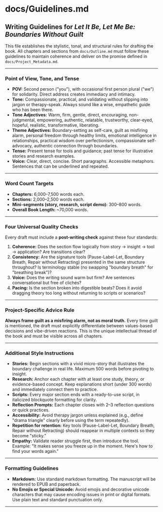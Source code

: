 # docs/Guidelines.md

## Writing Guidelines for *Let It Be, Let Me Be: Boundaries Without Guilt*

This file establishes the stylistic, tonal, and structural rules for drafting the book. All chapters and sections from `docs/Outline.md` must follow these guidelines to maintain coherence and deliver on the promise defined in `docs/Project_Metadata.md`.

---

### Point of View, Tone, and Tense

* **POV:** Second person ("you"), with occasional first person plural ("we") for solidarity. Direct address creates immediacy and intimacy.
* **Tone:** Compassionate, practical, and validating without slipping into jargon or therapy-speak. Always sound like a wise, empathetic guide who has been there.
* **Tone Adjectives:** Warm, firm, gentle, direct, encouraging, non-judgmental, empowering, authentic, relatable, trustworthy, clear-eyed, hopeful, realistic, transformative, liberating.
* **Theme Adjectives:** Boundary-setting as self-care, guilt as misfiring alarm, personal freedom through healthy limits, emotional intelligence in relationships, practical wisdom over perfectionism, compassionate self-advocacy, authentic connection through boundaries.
* **Tense:** Present tense for tools and guidance; past tense for illustrative stories and research examples.
* **Voice:** Clear, direct, concise. Short paragraphs. Accessible metaphors. Sentences that can be underlined and repeated.

---

### Word Count Targets

* **Chapters:** 6,000–7,500 words each.
* **Sections:** 2,000–2,500 words each.
* **Mini-segments (story, research, script demo):** 300–800 words.
* **Overall Book Length:** ~70,000 words.

---

### Four Universal Quality Checks

Every draft must include a **post-writing check** against these four standards:

1. **Coherence:** Does the section flow logically from story → insight → tool → application? Are transitions clear?
2. **Consistency:** Are the signature tools (Pause-Label-Let, Boundary Breath, Repair without Retracting) presented in the same structure throughout? Is terminology stable (no swapping "boundary breath" for "breathing break")?
3. **Voice:** Does the writing sound warm but firm? Are sentences conversational but free of clichés?
4. **Pacing:** Is the section broken into digestible beats? Does it avoid dragging theory too long without returning to scripts or scenarios?

---

### Project-Specific Advice Rule

**Always frame guilt as a misfiring alarm, not as moral truth.** Every time guilt is mentioned, the draft must explicitly differentiate between values-based decisions and vibe-driven reactions. This is the unique intellectual thread of the book and must be visible across all chapters.

---

### Additional Style Instructions

* **Stories:** Begin sections with a vivid micro-story that illustrates the boundary challenge in real life. Maximum 500 words before pivoting to insight.
* **Research:** Anchor each chapter with at least one study, theory, or evidence-based concept. Keep explanations short (under 300 words) and immediately connect them to practice.
* **Scripts:** Every major section ends with a ready-to-use script, in italicized blockquote formatting for clarity.
* **Reflection Prompts:** Each chapter closes with 2–3 reflection questions or quick practices.
* **Accessibility:** Avoid therapy jargon unless explained (e.g., define "drama triangle" clearly before using the term repeatedly).
* **Repetition for retention:** Key tools (Pause-Label-Let, Boundary Breath, Repair without Retracting) should reappear in multiple contexts so they become "sticky."
* **Empathy:** Validate reader struggle first, then introduce the tool. Example: "It makes sense you freeze up in the moment. Here's how to find your words again."

---

### Formatting Guidelines

* **Markdown:** Use standard markdown formatting. The manuscript will be rendered to EPUB and paperback.
* **No Emojis or Special Unicode:** Avoid emojis and decorative unicode characters that may cause encoding issues in print or digital formats. Use plain text and standard punctuation only.

---
